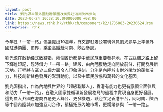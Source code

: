 ```yaml
---
layout: post
title: 劉光源率領外國駐港領團及商界赴河南陝西參訪
date: 2023-06-24 10:38:10.000000000 +08:00
link: https://news.rthk.hk/rthk/ch/component/k2/1706083-20230624.htm
categories: rthk
---
```


今年是「一帶一路」倡議提出10週年，外交部駐港公署特派員劉光源早上率領外國駐港領團、商界，乘坐高鐵赴河南、陝西參訪。

劉光源在啟動儀式致辭指，兩個省份都是中華民族重要發祥地，在古絲綢之路上留下輝煌印記，現時借力「一帶一路」建設，由內陸腹地走向開放前沿，打開發展新天地。行程將有至少三個方面令人印象深刻，分別是內陸城市對外開放的蓬勃活力，科技創新綠色發展的澎湃動能，以及中華民族協和萬邦的文化基因。

劉光源指出，作為內地與世界的「超級聯繫人」，香港有能力也更有意願全面參與和助力「一帶一路」，在融入國家雙循環新發展格局的過程中實現自身更好發展。這對廣大外國在港商界是更大舞台、更多機遇，歡迎立足香港平台，同河南、陝西等中國內陸城市加強互利合作，積極拓展內地市場，更踴躍參與「一帶一路」。
